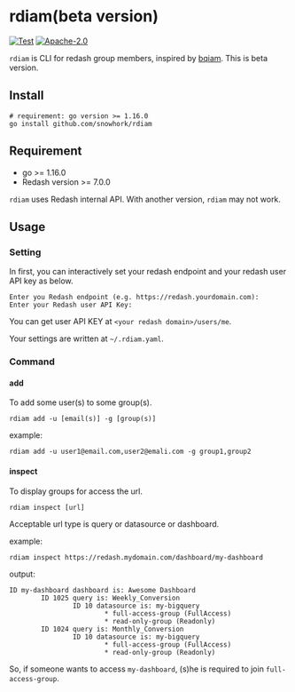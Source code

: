 # rdiam(beta version)

[![Test](https://github.com/snowhork/rdiam/actions/workflows/test.yml/badge.svg)](https://github.com/snowhork/rdiam/actions/workflows/test.yml)
[![Apache-2.0](https://img.shields.io/github/license/snowhork/rdiam)](LICENSE)

`rdiam` is CLI for redash group members, inspired by [bqiam](https://github.com/hirosassa/bqiam).
This is beta version.

## Install
```
# requirement: go version >= 1.16.0
go install github.com/snowhork/rdiam
```

## Requirement
* go >= 1.16.0
* Redash version >= 7.0.0

`rdiam` uses Redash internal API. With another version, `rdiam` may not work.

## Usage
### Setting
In first, you can interactively set your redash endpoint and your redash user API key as below.

```
Enter you Redash endpoint (e.g. https://redash.yourdomain.com): 
Enter your Redash user API Key: 
```
You can get user API KEY at `<your redash domain>/users/me`.

Your settings are written at `~/.rdiam.yaml`.

### Command
#### add
To add some user(s) to some group(s).  

```
rdiam add -u [email(s)] -g [group(s)]
```

example:
```
rdiam add -u user1@email.com,user2@emali.com -g group1,group2
```

#### inspect
To display groups for access the url.

```
rdiam inspect [url]
```

Acceptable url type is query or datasource or dashboard.

example:
```
rdiam inspect https://redash.mydomain.com/dashboard/my-dashboard
```

output:
```
ID my-dashboard dashboard is: Awesome Dashboard
        ID 1025 query is: Weekly_Conversion
                ID 10 datasource is: my-bigquery
                        * full-access-group (FullAccess)
                        * read-only-group (Readonly)
        ID 1024 query is: Monthly_Conversion
                ID 10 datasource is: my-bigquery
                        * full-access-group (FullAccess)
                        * read-only-group (Readonly)
```

So, if someone wants to access `my-dashboard`, (s)he is required to join `full-access-group`.